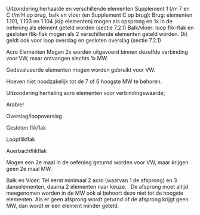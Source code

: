 Uitzondering herhaalde en verschillende elementen
Supplement 1 t/m 7  en C t/m H op brug, balk en vloer (en Supplement C op brug):
Brug: elementen 1.101, 1.103 en 1.104 (kip elementen) mogen als opsprong
en 1x in de oefening als element geteld worden (sectie 7.2.1)
Balk/vloer: loop flik-flak en gesloten flik-flak mogen als 2 verschillende elementen geteld worden.
Dit geldt ook voor loop overslag en gesloten overslag (sectie 7.2.1)

Acro Elementen
Mogen 2x worden uitgevoerd binnen dezelfde verbinding voor VW, maar ontvangen slechts 1x MW.

Gedevalueerde elementen mogen worden gebruikt voor VW.

Hoeven niet noodzakelijk tot de 7 of 6 hoogste MW te behoren.

Uitzondering herhaling acro elementen voor verbindingswaarde;

Arabier

Overslag/loopoverslag

Gesloten flikflak

Loopflikflak

Auerbachflikflak

Mogen een 2e maal in de oefening geturnd worden voor VW, maar krijgen geen 2e maal MW.



Balk en Vloer:
Tel eerst minimaal 2 acro (waarvan 1 de afsprong) en 3 danselementen, daarna 2 elementen naar keuze.  
De afsprong moet altijd meegenomen worden in de MW ook al behoort deze niet tot de hoogste elementen. Als er geen afsprong wordt geturnd of de afsprong krijgt geen MW, dan wordt er een element minder geteld.